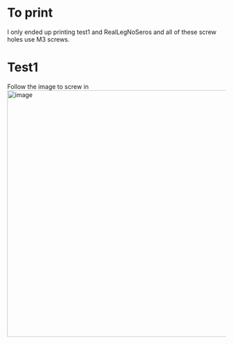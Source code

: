 # To print

I only ended up printing test1 and RealLegNoSeros and all of these screw holes use M3 screws.


# Test1  
Follow the image to screw in 
<img width="1150" height="569" alt="image" src="https://github.com/user-attachments/assets/2574b8b7-884b-49ee-a1d0-f142be759f6b" />






